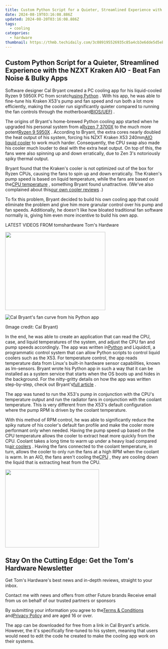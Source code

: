 ```yaml
---
title: Custom Python Script for a Quieter, Streamlined Experience with the NZXT Kraken AIO - Beat Fan Noise & Bulky Apps
date: 2024-08-19T03:16:08.886Z
updated: 2024-08-20T03:16:08.886Z
tags:
  - cooling
categories:
  - hardware
thumbnail: https://thmb.techidaily.com/3c089195526935c85a4cb3e6dde5d5ebf9d1e09e8343d1ce6aea5ca384c30ca3.jpg
---
```


## Custom Python Script for a Quieter, Streamlined Experience with the NZXT Kraken AIO - Beat Fan Noise & Bulky Apps

Software designer Cal Bryant created a PC cooling app for his liquid-cooled Ryzen 9 5950X PC from scratch[using Python](https://calbryant.uk/blog/better-pc-cooling-with-python/#) . With his app, he was able to fine-tune his Kraken X53's pump and fan speed and run both a lot more efficiently, making the cooler run significantly quieter compared to running the fan controls through the motherboard[BIOS/UEFI](https://www.tomshardware.com/reviews/bios-keys-to-access-your-firmware,5732.html) .

 The origins of Bryant's home-brewed Python cooling app started when he upgraded his personal system from a[Ryzen 7 3700X](https://www.tomshardware.com/reviews/ryzen-9-3900x-7-3700x-review,6214.html) to the much more potent[Ryzen 9 5950X](https://www.tomshardware.com/reviews/amd-ryzen-9-5950x-5900x-zen-3-review) . According to Bryant, the extra cores nearly doubled the heat output of his system, forcing his NZXT Kraken X53 240mm[AIO liquid cooler](https://www.tomshardware.com/best-picks/best-aio-coolers) to work much harder. Consequently, the CPU swap also made his cooler much louder to deal with the extra heat output. On top of this, the fans were also spinning up and down erratically, due to Zen 3's notoriously spiky thermal output.

 Bryant found that the Kraken's cooler is not optimized out of the box for Ryzen CPUs, causing the fans to spin up and down erratically. The Kraken's pump speed is based on liquid temperature, while the fans are based on the[CPU temperature](https://www.tomshardware.com/how-to/how-to-check-cpu-temp-temperature) , something Bryant found unattractive. (We've also complained about this[our own cooler reviews](https://www.tomshardware.com/pc-components/cooling/reviews) .)

 To fix this problem, Bryant decided to build his own cooling app that could eliminate the problem and give him more granular control over his pump and fan speeds. Additionally, he doesn't like how bloated traditional fan software normally is, giving him even more incentive to build his own app.

 LATEST VIDEOS FROM tomshardware Tom's Hardware

<!-- affiliate ads begin -->
<a href="https://zonlipartnershipprogram.pxf.io/c/5597632/1821134/17882" target="_top" id="1821134"><img src="//a.impactradius-go.com/display-ad/17882-1821134" border="0" alt="" width="320" height="250"/></a><img height="0" width="0" src="https://imp.pxf.io/i/5597632/1821134/17882" style="position:absolute;visibility:hidden;" border="0" />
<!-- affiliate ads end -->
![Cal Bryant's fan curve from his Python app](https://cdn.mos.cms.futurecdn.net/HLapN7zrv8kWaLCxAFnc93-320-80.png)

 (Image credit: Cal Bryant)

 In the end, he was able to create an application that can read the CPU, case, and liquid temperatures of the system, and adjust the CPU fan and pump speeds accordingly. The app was written in[Python](https://www.tomshardware.com/how-to/use-for-loops-in-python) and Liquidctl, a programmatic control system that can allow Python scripts to control liquid coolers such as the X53\. For temperature control, the app reads temperature data from Linux's built-in hardware sensor capabilities, known as lm-sensors. Bryant wrote his Python app in such a way that it can be installed as a system service that starts when the OS boots up and hides in the background. For the nitty-gritty details on how the app was written step-by-step, check out Bryant's[full article](https://calbryant.uk/blog/better-pc-cooling-with-python/) .

 The app was tuned to run the X53's pump in conjunction with the CPU's temperature output and run the radiator fans in conjunction with the coolant temperature. This is very different from the X53's default configuration where the pump RPM is driven by the coolant temperature.

 With this method of RPM control, he was able to significantly reduce the spiky nature of his cooler's default fan profile and make the cooler more performant only when needed. Having the pump speed up based on the CPU temperature allows the cooler to extract heat more quickly from the CPU. Coolant takes a long time to warm up under a heavy load compared to[air coolers](https://www.tomshardware.com/reviews/best-cpu-coolers,4181.html) . Having the fans connected to the coolant temperature, in turn, allows the cooler to only run the fans at a high RPM when the coolant is warm. In an AIO, the fans aren't cooling the[CPU](https://www.tomshardware.com/reviews/best-cpus,3986.html) , they are cooling down the liquid that is extracting heat from the CPU.

<!-- affiliate ads begin -->
<a href="https://modlily.sjv.io/c/5597632/1997817/17059" target="_top" id="1997817"><img src="//a.impactradius-go.com/display-ad/17059-1997817" border="0" alt="" width="300" height="250"/></a><img height="0" width="0" src="https://imp.pxf.io/i/5597632/1997817/17059" style="position:absolute;visibility:hidden;" border="0" />
<!-- affiliate ads end -->
## Stay On the Cutting Edge: Get the Tom's Hardware Newsletter

 Get Tom's Hardware's best news and in-depth reviews, straight to your inbox.

 Contact me with news and offers from other Future brands  Receive email from us on behalf of our trusted partners or sponsors

 By submitting your information you agree to the[Terms & Conditions](https://futureplc.com/terms-conditions/) and[Privacy Policy](https://futureplc.com/privacy-policy/) and are aged 16 or over.

 The app can be downloaded for free from a link in Cal Bryant's article. However, the it's specifically fine-tuned to his system, meaning that users would need to edit the code he created to make the cooling app work on their systems.


<ins class="adsbygoogle"
     style="display:block"
     data-ad-format="autorelaxed"
     data-ad-client="ca-pub-7571918770474297"
     data-ad-slot="1223367746"></ins>



<ins class="adsbygoogle"
     style="display:block"
     data-ad-client="ca-pub-7571918770474297"
     data-ad-slot="8358498916"
     data-ad-format="auto"
     data-full-width-responsive="true"></ins>


